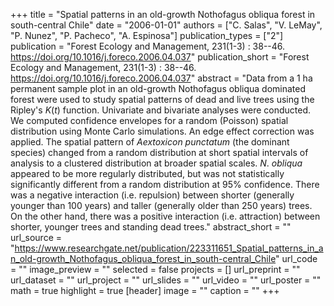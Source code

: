 +++
title = "Spatial patterns in an old-growth Nothofagus obliqua forest in south-central Chile"
date = "2006-01-01"
authors = ["C. Salas", "V. LeMay", "P. Nunez", "P. Pacheco", "A. Espinosa"]
publication_types = ["2"]
publication = "Forest Ecology and Management, 231(1-3) : 38--46. https://doi.org/10.1016/j.foreco.2006.04.037"
publication_short = "Forest Ecology and Management, 231(1-3) : 38--46. https://doi.org/10.1016/j.foreco.2006.04.037"
abstract = "Data from a 1 ha permanent sample plot in an old-growth Nothofagus obliqua dominated forest were used to study spatial patterns of dead and live trees using the Ripley's $K(t)$ function. Univariate and bivariate analyses were conducted. We computed confidence envelopes for a random (Poisson) spatial distribution using Monte Carlo simulations. An edge effect correction was applied. The spatial pattern of $Aextoxicon$ $punctatum$ (the dominant species) changed from a random distribution at short spatial intervals of analysis to a clustered distribution at broader spatial scales. $N$. $obliqua$ appeared to be more regularly distributed, but was not statistically significantly different from a random distribution at 95% confidence. There was a negative interaction (i.e. repulsion) between shorter (generally younger than 100 years) and taller (generally older than 250 years) trees. On the other hand, there was a positive interaction (i.e. attraction) between shorter, younger trees and standing dead trees."
abstract_short = ""
url_source = "https://www.researchgate.net/publication/223311651_Spatial_patterns_in_an_old-growth_Nothofagus_obliqua_forest_in_south-central_Chile"
url_code = ""
image_preview = ""
selected = false
projects = []
url_preprint = ""
url_dataset = ""
url_project = ""
url_slides = ""
url_video = ""
url_poster = ""
math = true
highlight = true
[header]
image = ""
caption = ""
+++
